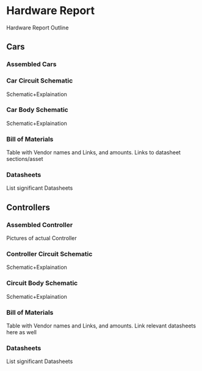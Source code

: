 # Hardware Report
Hardware Report Outline

## Cars
### Assembled Cars
### Car Circuit Schematic
  Schematic+Explaination
### Car Body Schematic
  Schematic+Explaination
### Bill of Materials
  Table with Vendor names and Links, and amounts. Links to datasheet sections/asset
### Datasheets
  List significant Datasheets

## Controllers
### Assembled Controller
  Pictures of actual Controller
### Controller Circuit Schematic
  Schematic+Explaination
### Circuit Body Schematic
  Schematic+Explaination
### Bill of Materials
  Table with Vendor names and Links, and amounts. Link relevant datasheets here as well
### Datasheets
  List significant Datasheets
